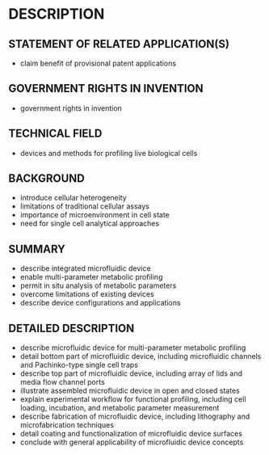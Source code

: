 # DESCRIPTION

## STATEMENT OF RELATED APPLICATION(S)

- claim benefit of provisional patent applications

## GOVERNMENT RIGHTS IN INVENTION

- government rights in invention

## TECHNICAL FIELD

- devices and methods for profiling live biological cells

## BACKGROUND

- introduce cellular heterogeneity
- limitations of traditional cellular assays
- importance of microenvironment in cell state
- need for single cell analytical approaches

## SUMMARY

- describe integrated microfluidic device
- enable multi-parameter metabolic profiling
- permit in situ analysis of metabolic parameters
- overcome limitations of existing devices
- describe device configurations and applications

## DETAILED DESCRIPTION

- describe microfluidic device for multi-parameter metabolic profiling
- detail bottom part of microfluidic device, including microfluidic channels and Pachinko-type single cell traps
- describe top part of microfluidic device, including array of lids and media flow channel ports
- illustrate assembled microfluidic device in open and closed states
- explain experimental workflow for functional profiling, including cell loading, incubation, and metabolic parameter measurement
- describe fabrication of microfluidic device, including lithography and microfabrication techniques
- detail coating and functionalization of microfluidic device surfaces
- conclude with general applicability of microfluidic device concepts


